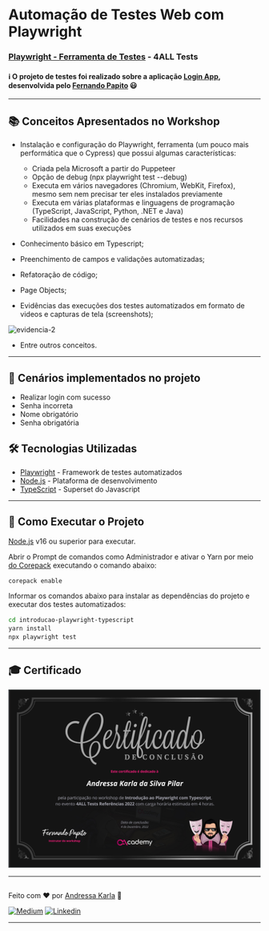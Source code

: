 # Automação de Testes Web com Playwright
### [Playwright - Ferramenta de Testes](https://www.youtube.com/watch?v=M16Vh3vNGWY) - 4ALL Tests

#### :information_source: O projeto de testes foi realizado sobre a aplicação [Login App](https://login-app-qacademy.vercel.app/), desenvolvida pelo [Fernando Papito](https://www.linkedin.com/in/papitoio/) :smiley:

-------------------------------------------------------------------
## :books: Conceitos Apresentados no Workshop
- Instalação e configuração do Playwright, ferramenta (um pouco mais performática que o Cypress) que possui algumas características:
  - Criada pela Microsoft a partir do Puppeteer
  - Opção de debug (npx playwright test --debug)
  - Executa em vários navegadores (Chromium, WebKit, Firefox), mesmo sem nem precisar ter eles instalados previamente
  - Executa em várias plataformas e linguagens de programação (TypeScript, JavaScript, Python, .NET e Java)
  - Facilidades na construção de cenários de testes e nos recursos utilizados em suas execuções

- Conhecimento básico em Typescript;
- Preenchimento de campos e validações automatizadas;
- Refatoração de código;
- Page Objects;
- Evidências das execuções dos testes automatizados em formato de videos e capturas de tela (screenshots);

![evidencia-2](https://github.com/AndressaKarla/introducao-playwright-typescript/blob/main/arquivos/evidencia-2.gif)

- Entre outros conceitos.
  
-------------------------------------------------------------------
## :pushpin: Cenários implementados no projeto
- Realizar login com sucesso
- Senha incorreta
- Nome obrigatório
- Senha obrigatória

## :hammer_and_wrench: Tecnologias Utilizadas
- [Playwright](https://playwright.dev/) - Framework de testes automatizados
- [Node.js](https://nodejs.org/en/) - Plataforma de desenvolvimento
- [TypeScript](https://www.typescriptlang.org/) - Superset do Javascript 

-------------------------------------------------------------------
## :checkered_flag: Como Executar o Projeto
[Node.js](https://nodejs.org/) v16 ou superior para executar.

Abrir o Prompt de comandos como Administrador e ativar o Yarn por meio [do Corepack](https://nodejs.org/dist/latest/docs/api/corepack.html) executando o comando abaixo:

```sh
corepack enable
```

Informar os comandos abaixo para instalar as dependências do projeto e executar dos testes automatizados:

```sh
cd introducao-playwright-typescript
yarn install
npx playwright test
```

-------------------------------------------------------------------
## :mortar_board: Certificado
![certificado](https://github.com/AndressaKarla/introducao-playwright-typescript/blob/main/arquivos/certificado-workshop-introdu%C3%A7%C3%A3o-playwright-typescript-QAcademy_Andressa-Karla.png)

-------------------------------------------------------------------
##
Feito com ❤️ por <a href="https://www.linkedin.com/in/andressakarla/">Andressa Karla</a> :wave: 

[![Medium](https://img.shields.io/badge/-Medium-595D60?style=plastic&logo=Medium&logoColor=white&link=https://medium.com/@andressakarla)](https://medium.com/@andressakarla)
[![Linkedin](https://img.shields.io/badge/-LinkedIn-595D60?style=plastic&logo=Linkedin&logoColor=white&link=https://www.linkedin.com/in/andressakarla//)](https://www.linkedin.com/in/andressakarla/)

-------------------------------------------------------------------
